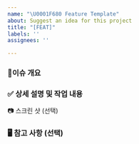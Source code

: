 ```yaml
---
name: "\U0001F680 Feature Template"
about: Suggest an idea for this project
title: "[FEAT]"
labels: ''
assignees: ''

---
```


### 📌이슈 개요

### ✅ 상세 설명 및 작업 내용

📷 스크린 샷 (선택)

### 🖥️ 참고 사항 (선택)
